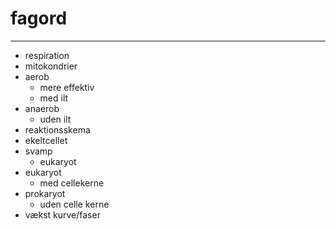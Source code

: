 # fagord
---
* respiration
* mitokondrier
* aerob
	* mere effektiv
	* med ilt
* anaerob
	* uden ilt
* reaktionsskema
* ekeltcellet
* svamp
	* eukaryot
* eukaryot
	* med cellekerne
* prokaryot
	* uden celle kerne
* vækst kurve/faser